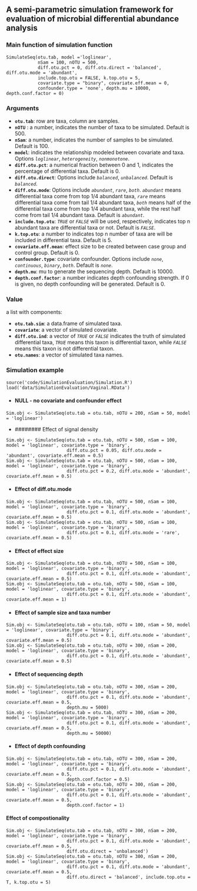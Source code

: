 ## A semi-parametric simulation framework for evaluation of microbial differential abundance analysis

### Main function of simulation function
```
SimulateSeq(otu.tab, model ='loglinear',
            nSam = 100, nOTU = 500,
            diff.otu.pct = 0, diff.otu.direct = 'balanced', diff.otu.mode = 'abundant',
            include.top.otu = FALSE, k.top.otu = 5,
            covariate.type = "binary", covariate.eff.mean = 0,
            confounder.type = 'none', depth.mu = 10000, depth.conf.factor = 0)
```

### Arguments
- **`otu.tab`**:     row are taxa, column are samples.   
- **`nOTU`** :    a number, indicates the number of taxa to be simulated.  Default is 500.
- **`nSam`**:     a number, indicates the number of samples to be simulated.  Default is 100.
- **`model`**:    indicates the relationship modeled between covariate and taxa. Options *`loglinear`*, *`heterogeneity`*, *`nonmonotone`*.
- **`diff.otu.pct`**:     a numerical fraction between 0 and 1, indicates the percentage of differential taxa. Default is 0.   
- **`diff.otu.direct`**:     Options include *`balanced`*, *`unbalanced`*.  Default is *`balanced`*.
- **`diff.otu.mode`**:    Options include *`abundant`*, *`rare`*, *`both`*. *`abundant`* means differential taxa come from top 1/4 abundant taxa, *`rare`* means differential taxa come from tail 1/4 abundant taxa, *`both`* means half of the differential taxa come from top 1/4 abundant taxa, while the rest half come from tail 1/4 abundant taxa.  Default is *`abundant`*.
- **`include.top.otu`**: *`TRUE`* or *`FALSE`* will be used, respectively, indicates top n abundant taxa are differential taxa or not. Default is *`FALSE`*.
- **`k.top.otu`**: a number to indicates top n number of taxa are will be included in differential taxa. Default is 5.
- **`covariate.eff.mean`**:     effect size to be created between case group and control group. Default is 0.
- **`confounder.type`**:     covariate confounder. Options include *`none`*,  *`continuous`*, *`binary`*, *`both`*.   Default is *`none`*.
- **`depth.mu`**:     mu to generate the sequencing depth.  Default is 10000.
- **`depth.conf.factor`**:    a number indicates depth confounding strength. If 0 is given, no depth confounding will be generated. Default is 0.


### Value
a list with components:
- **`otu.tab.sim`**:    a data.frame of simulated taxa.
- **`covariate`**:    a vector of simulated covariate.
- **`diff.otu.ind`**:   a vector of *`TRUE`* or *`FALSE`* indicates the truth of simulated differential taxa, *`TRUE`* means this taxon is differential taxon, while *`FALSE`* means this taxon is not differential taxon.
- **`otu.names`**:    a vector of simulated taxa names.

### Simulation example
```
source('code/SimulationEvaluation/Simulation.R')
load('data/SimulationEvaluation/Vaginal.RData')
```
- #### NULL - no covariate and confounder effect
```
Sim.obj <- SimulateSeq(otu.tab = otu.tab, nOTU = 200, nSam = 50, model = 'loglinear')
```

- ######## Effect of signal density
```
Sim.obj <- SimulateSeq(otu.tab = otu.tab, nOTU = 500, nSam = 100, model = 'loglinear', covariate.type = 'binary',
                       diff.otu.pct = 0.05, diff.otu.mode = 'abundant', covariate.eff.mean = 0.5)
Sim.obj <- SimulateSeq(otu.tab = otu.tab, nOTU = 500, nSam = 100, model = 'loglinear', covariate.type = 'binary',
                       diff.otu.pct = 0.2, diff.otu.mode = 'abundant', covariate.eff.mean = 0.5)
```

- #### Effect of diff.otu.mode
```
Sim.obj <- SimulateSeq(otu.tab = otu.tab, nOTU = 500, nSam = 100, model = 'loglinear', covariate.type = 'binary',
                       diff.otu.pct = 0.1, diff.otu.mode = 'abundant', covariate.eff.mean = 0.5)
Sim.obj <- SimulateSeq(otu.tab = otu.tab, nOTU = 500, nSam = 100, model = 'loglinear', covariate.type = 'binary',
                       diff.otu.pct = 0.1, diff.otu.mode = 'rare', covariate.eff.mean = 0.5)
```

- #### Effect of effect size
```
Sim.obj <- SimulateSeq(otu.tab = otu.tab, nOTU = 500, nSam = 100, model = 'loglinear', covariate.type = 'binary',
                       diff.otu.pct = 0.1, diff.otu.mode = 'abundant', covariate.eff.mean = 0.5)
Sim.obj <- SimulateSeq(otu.tab = otu.tab, nOTU = 500, nSam = 100, model = 'loglinear', covariate.type = 'binary',
                       diff.otu.pct = 0.1, diff.otu.mode = 'abundant', covariate.eff.mean = 1)
```

- #### Effect of sample size and taxa number
```
Sim.obj <- SimulateSeq(otu.tab = otu.tab, nOTU = 100, nSam = 50, model = 'loglinear', covariate.type = 'binary',
                       diff.otu.pct = 0.1, diff.otu.mode = 'abundant', covariate.eff.mean = 0.5)
Sim.obj <- SimulateSeq(otu.tab = otu.tab, nOTU = 300, nSam = 200, model = 'loglinear', covariate.type = 'binary',
                       diff.otu.pct = 0.1, diff.otu.mode = 'abundant', covariate.eff.mean = 0.5)
```

- #### Effect of sequencing depth
```
Sim.obj <- SimulateSeq(otu.tab = otu.tab, nOTU = 300, nSam = 200, model = 'loglinear', covariate.type = 'binary',
                       diff.otu.pct = 0.1, diff.otu.mode = 'abundant', covariate.eff.mean = 0.5,
                       depth.mu = 5000)
Sim.obj <- SimulateSeq(otu.tab = otu.tab, nOTU = 300, nSam = 200, model = 'loglinear', covariate.type = 'binary',
                       diff.otu.pct = 0.1, diff.otu.mode = 'abundant', covariate.eff.mean = 0.5,
                       depth.mu = 50000)
```

- #### Effect of depth confounding
```
Sim.obj <- SimulateSeq(otu.tab = otu.tab, nOTU = 300, nSam = 200, model = 'loglinear', covariate.type = 'binary',
                       diff.otu.pct = 0.1, diff.otu.mode = 'abundant', covariate.eff.mean = 0.5,
                       depth.conf.factor = 0.5)
Sim.obj <- SimulateSeq(otu.tab = otu.tab, nOTU = 300, nSam = 200, model = 'loglinear', covariate.type = 'binary',
                       diff.otu.pct = 0.1, diff.otu.mode = 'abundant', covariate.eff.mean = 0.5,
                       depth.conf.factor = 1)
```

#### Effect of compostionality
```
Sim.obj <- SimulateSeq(otu.tab = otu.tab, nOTU = 300, nSam = 200, model = 'loglinear', covariate.type = 'binary',
                       diff.otu.pct = 0.1, diff.otu.mode = 'abundant', covariate.eff.mean = 0.5,
                       diff.otu.direct = 'unbalanced')
Sim.obj <- SimulateSeq(otu.tab = otu.tab, nOTU = 300, nSam = 200, model = 'loglinear', covariate.type = 'binary',
                       diff.otu.pct = 0.1, diff.otu.mode = 'abundant', covariate.eff.mean = 0.5,
                       diff.otu.direct = 'balanced', include.top.otu = T, k.top.otu = 5)
```
